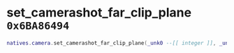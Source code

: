 # set_camerashot_far_clip_plane `0x6BA86494`

```lua
natives.camera.set_camerashot_far_clip_plane(_unk0 --[[ integer ]], _unk1 --[[ integer ]])
```